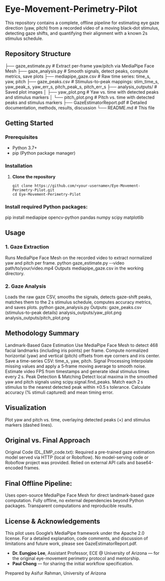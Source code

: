 # Eye-Movement-Perimetry-Pilot
This repository contains a complete, offline pipeline for estimating eye gaze direction (yaw, pitch) from a recorded video of a moving black‑dot stimulus, detecting gaze shifts, and quantifying their alignment with a known 2s stimulus schedule.

## Repository Structure
├── gaze_estimate.py         # Extract per-frame yaw/pitch via MediaPipe Face Mesh
├── gaze_analysis.py         # Smooth signals, detect peaks, compute metrics, save plots
├── mediapipe_gaze.csv       # Raw time series: time_s, yaw, pitch
├── gaze_peaks.csv           # Stimulus-to-peak mappings: stim_time_s, yaw_peak_s, yaw_err_s, pitch_peak_s, pitch_err_s
├── analysis_outputs/        # Saved plot images
│   ├── yaw_plot.png         # Yaw vs. time with detected peaks and stimulus markers
│   └── pitch_plot.png       # Pitch vs. time with detected peaks and stimulus markers
├── GazeEstimatorReport.pdf  # Detailed documentation, methods, results, discussion
└── README.md                # This file

## Getting Started
### Prerequisites

- Python 3.7+  
- pip (Python package manager)  

### Installation

1. **Clone the repository**  
   ```
   git clone https://github.com/<your-username>/Eye-Movement-Perimetry-Pilot.git
   cd Eye-Movement-Perimetry-Pilot
   ```

### Install required Python packages:
pip install mediapipe opencv-python pandas numpy scipy matplotlib

## Usage

### 1. Gaze Extraction
Runs MediaPipe Face Mesh on the recorded video to extract normalized yaw and pitch per frame.
python gaze_estimate.py --video path/to/your/video.mp4
Outputs mediapipe_gaze.csv in the working directory.

### 2. Gaze Analysis

Loads the raw gaze CSV, smooths the signals, detects gaze-shift peaks, matches them to the 2 s stimulus schedule, computes accuracy metrics, and saves plots.
python gaze_analysis.py
Outputs:
gaze_peaks.csv (stimulus-to-peak details)
analysis_outputs/yaw_plot.png
analysis_outputs/pitch_plot.png

## Methodology Summary

Landmark-Based Gaze Estimation
Use MediaPipe Face Mesh to detect 468 facial landmarks (including iris points) per frame.
Compute normalized horizontal (yaw) and vertical (pitch) offsets from eye corners and iris center.
Save a time-series CSV: time_s, yaw, pitch.
Signal Processing
Interpolate missing values and apply a 5‑frame moving average to smooth noise.
Estimate video FPS from timestamps and generate ideal stimulus times every 2 s.
Peak Detection & Matching
Detect local maxima in the smoothed yaw and pitch signals using scipy.signal.find_peaks.
Match each 2 s stimulus to the nearest detected peak within ±0.5 s tolerance.
Calculate accuracy (% stimuli captured) and mean timing error.

## Visualization
Plot yaw and pitch vs. time, overlaying detected peaks (×) and stimulus markers (dashed lines).

## Original vs. Final Approach

Original Code (DL_EMP_code.txt):
Required a pre-trained gaze estimation model served via HTTP (local or Roboflow).
No model-serving code or Roboflow project was provided.
Relied on external API calls and base64-encoded frames.

## Final Offline Pipeline:

Uses open-source MediaPipe Face Mesh for direct landmark-based gaze computation.
Fully offline, no external dependencies beyond Python packages.
Transparent computations and reproducible results.

## License & Acknowledgements

This pilot uses Google’s MediaPipe framework under the Apache 2.0 license.
For a detailed explanation, code comments, and discussion of limitations and future work, please see GazeEstimatorReport.pdf.
- **Dr. Eungjoo Lee**, Assistant Professor, ECE @ University of Arizona — for the original eye-movement perimetry protocol and mentorship.
- **Paul Chong** — for sharing the initial workflow specification.

Prepared by Asifur Rahman, University of Arizona
